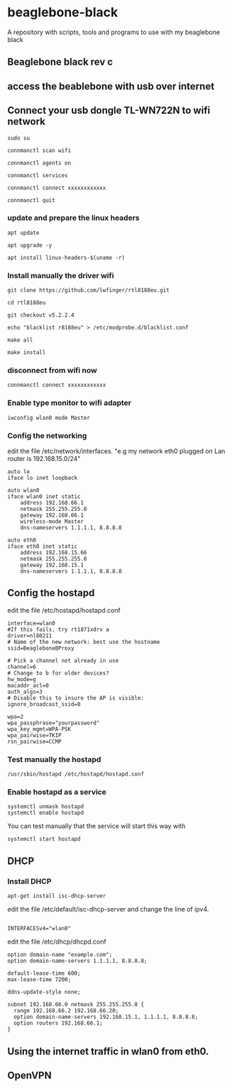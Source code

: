 # beaglebone-black
A repository with scripts, tools and programs to use with my beaglebone black


## Beaglebone black rev c

## access the beablebone with usb over internet

## Connect your usb dongle TL-WN722N to wifi network
```
sudo su

connmanctl scan wifi

connmanctl agents on

connmanctl services

connmanctl connect xxxxxxxxxxxx

connmanctl quit
```
### update and prepare the linux headers
```
apt update

apt upgrade -y

apt install linux-headers-$(uname -r)
```

### Install manually the driver wifi
```
git clone https://github.com/lwfinger/rtl8188eu.git

cd rtl8188eu

git checkout v5.2.2.4

echo "blacklist r8188eu" > /etc/modprobe.d/blacklist.conf

make all

make install
```

### disconnect from wifi now

```
connmanctl connect xxxxxxxxxxxx
```

### Enable type monitor to wifi adapter 
```
iwconfig wlan0 mode Master
```
### Config the networking

edit the file /etc/network/interfaces. "e.g my network eth0 plugged on Lan router is 192.168.15.0/24"
```
auto lo
iface lo inet loopback

auto wlan0
iface wlan0 inet static
    address 192.168.66.1
    netmask 255.255.255.0
    gateway 192.168.66.1
    wireless-mode Master
    dns-nameservers 1.1.1.1, 8.8.8.8
    
auto eth0
iface eth0 inet static
    address 192.168.15.66
    netmask 255.255.255.0
    gateway 192.168.15.1
    dns-nameservers 1.1.1.1, 8.8.8.8
```

## Config the hostapd

edit the file /etc/hostapd/hostapd.conf

```
interface=wlan0
#If this fails, try rt1871xdrv a 
driver=nl80211
# Name of the new network: best use the hostname
ssid=BeagleboneBProxy

# Pick a channel not already in use
channel=6
# Change to b for older devices?
hw_mode=g
macaddr_acl=0
auth_algs=3
# Disable this to insure the AP is visible:
ignore_broadcast_ssid=0

wpa=2
wpa_passphrase="yourpassword"
wpa_key_mgmt=WPA-PSK
wpa_pairwise=TKIP
rsn_pairwise=CCMP
```
### Test manually the hostapd

```
/usr/sbin/hostapd /etc/hostapd/hostapd.conf
```

### Enable hostapd as a service
```
systemctl unmask hostapd
systemctl enable hostapd
```

You can test manually that the service will start this way with

```
systemctl start hostapd
```


## DHCP

### Install DHCP

```
apt-get install isc-dhcp-server

```

edit the file /etc/default/isc-dhcp-server and change the line of ipv4.
```

INTERFACESv4="wlan0"

```

edit the file /etc/dhcp/dhcpd.conf
```
option domain-name "example.com";
option domain-name-servers 1.1.1.1, 8.8.8.8;

default-lease-time 600;
max-lease-time 7200;

ddns-update-style none;

subnet 192.168.66.0 netmask 255.255.255.0 {
  range 192.168.66.2 192.168.66.20;
  option domain-name-servers 192.168.15.1, 1.1.1.1, 8.8.8.8;
  option routers 192.168.66.1;
}
```

## Using the internet traffic in wlan0 from eth0.


## OpenVPN                

